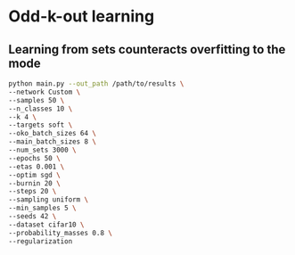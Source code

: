 # Odd-k-out learning

## Learning from sets counteracts overfitting to the mode


```bash
python main.py --out_path /path/to/results \
--network Custom \
--samples 50 \
--n_classes 10 \
--k 4 \
--targets soft \
--oko_batch_sizes 64 \
--main_batch_sizes 8 \
--num_sets 3000 \
--epochs 50 \
--etas 0.001 \
--optim sgd \
--burnin 20 \
--steps 20 \
--sampling uniform \
--min_samples 5 \
--seeds 42 \
--dataset cifar10 \
--probability_masses 0.8 \
--regularization 
```
